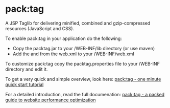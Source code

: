 pack:tag
========
A JSP Taglib for delivering minified, combined and gzip-compressed resources (JavaScript and CSS).

To enable pack:tag in your application do the following:
- Copy the packtag.jar to your /WEB-INF/lib directory (or use maven)
- Add the <servlet> and <servlet-mapping> from the web.xml to your /WEB-INF/web.xml

To customize pack:tag copy the packtag.properties file to your /WEB-INF directory and edit it.

To get a very quick and simple overview, look here:
[pack:tag - one minute quick start tutorial](https://github.com/d8bitr/packtag/blob/master/documentation/packtag%20-%20one%20minute%20quick%20start%20tutorial.pdf)

For a detailed introduction, read the full documenation:
[pack:tag - a packed guide to website performance optimization](https://github.com/d8bitr/packtag/blob/master/documentation/packtag%20-%20a%20packed%20guide%20to%20website%20performance%20optimization.pdf)

